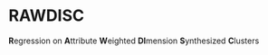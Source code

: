 # RAWDISC
<b>R</b>egression on <b>A</b>ttribute <b>W</b>eighted <b>DI</b>mension <b>S</b>ynthesized <b>C</b>lusters
